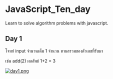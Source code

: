 # JavaScript_Ten_day
Learn to solve algorithm problems with javascript.

## Day 1
โจทย์ input จำนวนเต็ม 1 จำนวน หาผลรวมของตัวเลขที่รับมา 

เช่น add(2)  ผลลัพธ์ 1+2 = 3


[![day1.png](https://i.postimg.cc/RVjn332z/day1.png)](https://postimg.cc/fJfbpbwH)

